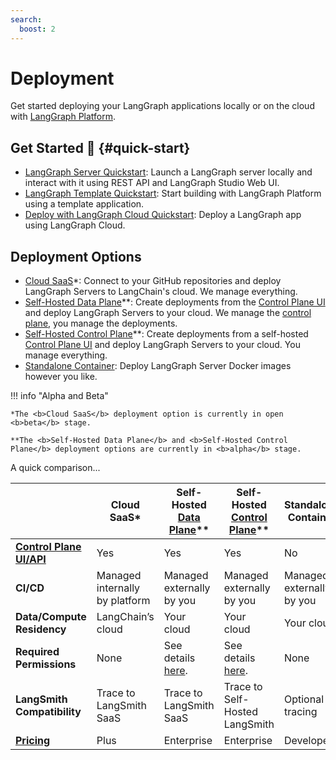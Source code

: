 ```yaml
---
search:
  boost: 2
---
```


# Deployment

Get started deploying your LangGraph applications locally or on the cloud with
[LangGraph Platform](../concepts/langgraph_platform.md).

## Get Started 🚀 {#quick-start}

- [LangGraph Server Quickstart](../tutorials/langgraph-platform/local-server.md): Launch a LangGraph server locally and interact with it using REST API and LangGraph Studio Web UI.
- [LangGraph Template Quickstart](../concepts/template_applications.md): Start building with LangGraph Platform using a template application.
- [Deploy with LangGraph Cloud Quickstart](../cloud/quick_start.md): Deploy a LangGraph app using LangGraph Cloud.


## Deployment Options

- [Cloud SaaS](../concepts/langgraph_cloud.md)*: Connect to your GitHub repositories and deploy LangGraph Servers to LangChain's cloud. We manage everything.
- [Self-Hosted Data Plane](../concepts/langgraph_self_hosted_data_plane.md)**: Create deployments from the [Control Plane UI](../concepts/langgraph_control_plane.md#control-plane-ui) and deploy LangGraph Servers to your cloud. We manage the [control plane](../concepts/langgraph_control_plane.md), you manage the deployments.
- [Self-Hosted Control Plane](../concepts/langgraph_self_hosted_control_plane.md#control-plane-ui)**: Create deployments from a self-hosted [Control Plane UI](../concepts/langgraph_control_plane.md) and deploy LangGraph Servers to your cloud. You manage everything.
- [Standalone Container](../concepts/langgraph_standalone_container.md): Deploy LangGraph Server Docker images however you like.

!!! info "Alpha and Beta"

    *The <b>Cloud SaaS</b> deployment option is currently in open <b>beta</b> stage.

    **The <b>Self-Hosted Data Plane</b> and <b>Self-Hosted Control Plane</b> deployment options are currently in <b>alpha</b> stage.

A quick comparison...

|                      | **Cloud SaaS*** | **Self-Hosted [Data Plane](../concepts/langgraph_data_plane.md)**** | **Self-Hosted [Control Plane](../concepts/langgraph_control_plane.md)**** | **Standalone Container** |
|----------------------|----------------|----------------------------|-------------------------------|--------------------------|
| **[Control Plane UI/API](../concepts/langgraph_control_plane.md)** | Yes | Yes | Yes | No |
| **CI/CD** | Managed internally by platform | Managed externally by you | Managed externally by you | Managed externally by you |
| **Data/Compute Residency** | LangChain’s cloud | Your cloud | Your cloud | Your cloud |
| **Required Permissions** | None | See details [here](). | See details [here](). | None |
| **LangSmith Compatibility** | Trace to LangSmith SaaS | Trace to LangSmith SaaS | Trace to Self-Hosted LangSmith | Optional tracing |
| **[Pricing](https://www.langchain.com/pricing-langgraph-platform)** | Plus | Enterprise | Enterprise | Developer |

